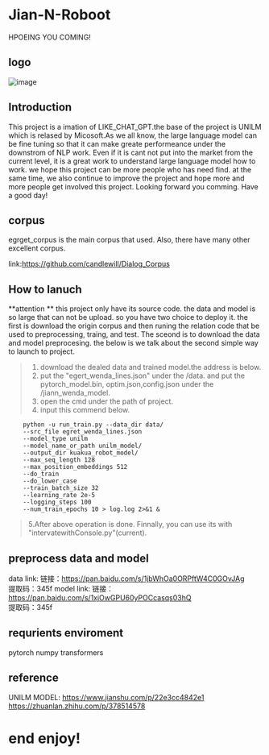 # Jian-N-Roboot

HPOEING YOU COMING!

## logo

![image](https://github.com/sfdeggb/JIAN-N-QA-ROBOOT/assets/95692531/f18eff4d-ef67-4015-a510-3a9add13679a)


## Introduction
This project is a imation of LIKE_CHAT_GPT.the base of the project is UNILM which is relased by Micosoft.As we all know, the large language model can be  fine tuning so that it can make greate performeance under the downstrom  of NLP work. Even if it is cant not put into the market from the current level, it is a great work to understand large language model how to work. we hope this project can be more people who has need find. at the same time, we also continue to improve the project and hope more and more people get involved this project. Looking forward you comming. Have a good day! 

## corpus
egrget_corpus is the main corpus that used. Also, there have many other excellent corpus. 

link:https://github.com/candlewill/Dialog_Corpus

## How to lanuch
**attention **
this project only have its source code. the data and model is so large that can not be upload. so you have two choice to deploy it. the first is download the origin corpus and then runing the relation code that be used to preprocessing, traing, and test. The sceond is to download the data and model preprocesing. the below is we talk about the second simple way to launch to project.
> 1. download the dealed data and trained model.the address is below.
> 2. put the "egert_wenda_lines.json" under the /data. and put the pytorch_model.bin, optim.json,config.json under the /jiann_wenda_model.
> 3. open the cmd under the path of project.
> 4. input this commend below.
```shell
    python -u run_train.py --data_dir data/ 
    --src_file egret_wenda_lines.json 
    --model_type unilm 
    --model_name_or_path unilm_model/ 
    --output_dir kuakua_robot_model/ 
    --max_seq_length 128 
    --max_position_embeddings 512 
    --do_train 
    --do_lower_case 
    --train_batch_size 32 
    --learning_rate 2e-5 
    --logging_steps 100 
    --num_train_epochs 10 > log.log 2>&1 & 
```
> 5.After above operation is done. Finnally, you can use its with "intervatewithConsole.py"(current).
  
## preprocess data and model
data link:  链接：https://pan.baidu.com/s/1jbWhOa0ORPftW4C0GOvJAg <br>
            提取码：345f
model link: 链接：https://pan.baidu.com/s/1xjOwGPU60yPOCcasqs03hQ <br>
            提取码：345f

## requrients enviroment
pytorch
numpy 
transformers

## reference 
UNILM MODEL: https://www.jianshu.com/p/22e3cc4842e1
             https://zhuanlan.zhihu.com/p/378514578
           
            
# end enjoy!
